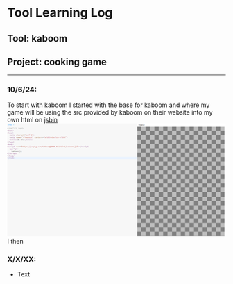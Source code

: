 # Tool Learning Log

## Tool: **kaboom**

## Project: **cooking game**

---

### 10/6/24:
To start with kaboom I started with the base for kaboom and where my game will be using the src provided by kaboom on their website into my own html on [jsbin](js.bin)
![start](kaboomstart.png)  
I then
### X/X/XX:
* Text


<!-- 
* Links you used today (websites, videos, etc)
* Things you tried, progress you made, etc
* Challenges, a-ha moments, etc
* Questions you still have
* What you're going to try next
-->
